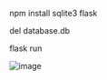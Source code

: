 npm install sqlite3 flask

del database.db

flask run

![image](https://github.com/user-attachments/assets/5af150bb-b6cd-42eb-9500-74ca40f3fffc)
